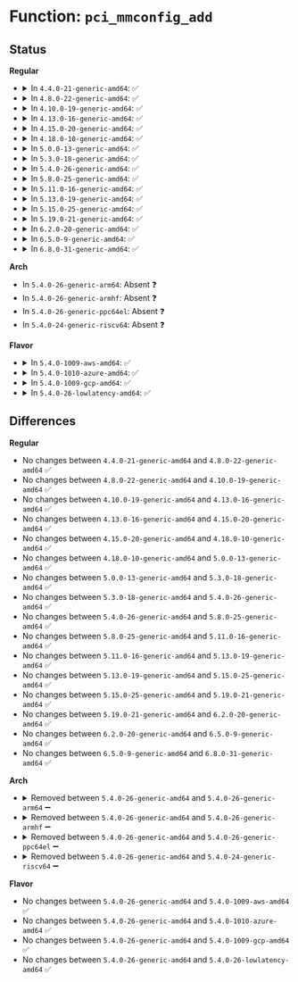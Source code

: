 # Function: <code>pci_mmconfig_add</code>

## Status
<b>Regular</b>
<ul>
<li>
<details>
<summary>In <code>4.4.0-21-generic-amd64</code>: ✅</summary>

```c
struct pci_mmcfg_region * pci_mmconfig_add(int segment, int start, int end, u64 addr)
```

```json
{
  "name": "pci_mmconfig_add",
  "collision_type": "Unique Static",
  "inline_type": "No",
  "funcs": [
    {
      "addr": 18446744071595330001,
      "name": "pci_mmconfig_add",
      "external": false,
      "loc": "arch/x86/pci/mmconfig-shared.c:96",
      "file": "arch/x86/pci/mmconfig-shared.c",
      "inline": "seen, unknown",
      "caller_inline": [],
      "caller_func": [
        "arch/x86/pci/mmconfig-shared.c:pci_mmcfg_intel_945",
        "arch/x86/pci/mmconfig-shared.c:pci_mmcfg_e7520",
        "arch/x86/pci/mmconfig-shared.c:pci_mmcfg_amd_fam10h"
      ]
    }
  ],
  "symbols": [
    {
      "addr": 18446744071595330001,
      "name": "pci_mmconfig_add",
      "section": ".init.text",
      "bind": "STB_LOCAL",
      "size": 112
    }
  ]
}
```
</details>
</li>
<li>
<details>
<summary>In <code>4.8.0-22-generic-amd64</code>: ✅</summary>

```c
struct pci_mmcfg_region * pci_mmconfig_add(int segment, int start, int end, u64 addr)
```

```json
{
  "name": "pci_mmconfig_add",
  "collision_type": "Unique Static",
  "inline_type": "No",
  "funcs": [
    {
      "addr": 18446744071595517357,
      "name": "pci_mmconfig_add",
      "external": false,
      "loc": "arch/x86/pci/mmconfig-shared.c:96",
      "file": "arch/x86/pci/mmconfig-shared.c",
      "inline": "seen, unknown",
      "caller_inline": [],
      "caller_func": [
        "arch/x86/pci/mmconfig-shared.c:pci_mmcfg_amd_fam10h",
        "arch/x86/pci/mmconfig-shared.c:pci_mmcfg_intel_945",
        "arch/x86/pci/mmconfig-shared.c:pci_mmcfg_e7520"
      ]
    }
  ],
  "symbols": [
    {
      "addr": 18446744071595517357,
      "name": "pci_mmconfig_add",
      "section": ".init.text",
      "bind": "STB_LOCAL",
      "size": 112
    }
  ]
}
```
</details>
</li>
<li>
<details>
<summary>In <code>4.10.0-19-generic-amd64</code>: ✅</summary>

```c
struct pci_mmcfg_region * pci_mmconfig_add(int segment, int start, int end, u64 addr)
```

```json
{
  "name": "pci_mmconfig_add",
  "collision_type": "Unique Static",
  "inline_type": "No",
  "funcs": [
    {
      "addr": 18446744071595773425,
      "name": "pci_mmconfig_add",
      "external": false,
      "loc": "arch/x86/pci/mmconfig-shared.c:96",
      "file": "arch/x86/pci/mmconfig-shared.c",
      "inline": "seen, unknown",
      "caller_inline": [],
      "caller_func": [
        "arch/x86/pci/mmconfig-shared.c:pci_mmcfg_amd_fam10h",
        "arch/x86/pci/mmconfig-shared.c:pci_mmcfg_intel_945",
        "arch/x86/pci/mmconfig-shared.c:pci_mmcfg_e7520"
      ]
    }
  ],
  "symbols": [
    {
      "addr": 18446744071595773425,
      "name": "pci_mmconfig_add",
      "section": ".init.text",
      "bind": "STB_LOCAL",
      "size": 112
    }
  ]
}
```
</details>
</li>
<li>
<details>
<summary>In <code>4.13.0-16-generic-amd64</code>: ✅</summary>

```c
struct pci_mmcfg_region * pci_mmconfig_add(int segment, int start, int end, u64 addr)
```

```json
{
  "name": "pci_mmconfig_add",
  "collision_type": "Unique Static",
  "inline_type": "No",
  "funcs": [
    {
      "addr": 18446744071596704422,
      "name": "pci_mmconfig_add",
      "external": false,
      "loc": "arch/x86/pci/mmconfig-shared.c:96",
      "file": "arch/x86/pci/mmconfig-shared.c",
      "inline": "seen, unknown",
      "caller_inline": [],
      "caller_func": [
        "arch/x86/pci/mmconfig-shared.c:pci_mmcfg_amd_fam10h",
        "arch/x86/pci/mmconfig-shared.c:pci_mmcfg_intel_945",
        "arch/x86/pci/mmconfig-shared.c:pci_mmcfg_e7520"
      ]
    }
  ],
  "symbols": [
    {
      "addr": 18446744071596704422,
      "name": "pci_mmconfig_add",
      "section": ".init.text",
      "bind": "STB_LOCAL",
      "size": 117
    }
  ]
}
```
</details>
</li>
<li>
<details>
<summary>In <code>4.15.0-20-generic-amd64</code>: ✅</summary>

```c
struct pci_mmcfg_region * pci_mmconfig_add(int segment, int start, int end, u64 addr)
```

```json
{
  "name": "pci_mmconfig_add",
  "collision_type": "Unique Static",
  "inline_type": "No",
  "funcs": [
    {
      "addr": 18446744071603035116,
      "name": "pci_mmconfig_add",
      "external": false,
      "loc": "arch/x86/pci/mmconfig-shared.c:97",
      "file": "arch/x86/pci/mmconfig-shared.c",
      "inline": "seen, unknown",
      "caller_inline": [],
      "caller_func": [
        "arch/x86/pci/mmconfig-shared.c:pci_mmcfg_amd_fam10h",
        "arch/x86/pci/mmconfig-shared.c:pci_mmcfg_intel_945",
        "arch/x86/pci/mmconfig-shared.c:pci_mmcfg_e7520"
      ]
    }
  ],
  "symbols": [
    {
      "addr": 18446744071603035116,
      "name": "pci_mmconfig_add",
      "section": ".init.text",
      "bind": "STB_LOCAL",
      "size": 117
    }
  ]
}
```
</details>
</li>
<li>
<details>
<summary>In <code>4.18.0-10-generic-amd64</code>: ✅</summary>

```c
struct pci_mmcfg_region * pci_mmconfig_add(int segment, int start, int end, u64 addr)
```

```json
{
  "name": "pci_mmconfig_add",
  "collision_type": "Unique Global",
  "inline_type": "No",
  "funcs": [
    {
      "addr": 18446744071603208242,
      "name": "pci_mmconfig_add",
      "external": true,
      "loc": "arch/x86/pci/mmconfig-shared.c:97",
      "file": "arch/x86/pci/mmconfig-shared.c",
      "inline": "seen, unknown",
      "caller_inline": [],
      "caller_func": [
        "arch/x86/kernel/jailhouse.c:jailhouse_pci_arch_init",
        "arch/x86/pci/mmconfig-shared.c:pci_parse_mcfg",
        "arch/x86/pci/mmconfig-shared.c:pci_mmcfg_nvidia_mcp55",
        "arch/x86/pci/mmconfig-shared.c:pci_mmcfg_amd_fam10h",
        "arch/x86/pci/mmconfig-shared.c:pci_mmcfg_intel_945",
        "arch/x86/pci/mmconfig-shared.c:pci_mmcfg_e7520"
      ]
    }
  ],
  "symbols": [
    {
      "addr": 18446744071603208242,
      "name": "pci_mmconfig_add",
      "section": ".init.text",
      "bind": "STB_GLOBAL",
      "size": 117
    }
  ]
}
```
</details>
</li>
<li>
<details>
<summary>In <code>5.0.0-13-generic-amd64</code>: ✅</summary>

```c
struct pci_mmcfg_region * pci_mmconfig_add(int segment, int start, int end, u64 addr)
```

```json
{
  "name": "pci_mmconfig_add",
  "collision_type": "Unique Global",
  "inline_type": "No",
  "funcs": [
    {
      "addr": 18446744071605018692,
      "name": "pci_mmconfig_add",
      "external": true,
      "loc": "arch/x86/pci/mmconfig-shared.c:97",
      "file": "arch/x86/pci/mmconfig-shared.c",
      "inline": "seen, unknown",
      "caller_inline": [],
      "caller_func": [
        "arch/x86/kernel/jailhouse.c:jailhouse_pci_arch_init",
        "arch/x86/pci/mmconfig-shared.c:pci_parse_mcfg",
        "arch/x86/pci/mmconfig-shared.c:pci_mmcfg_nvidia_mcp55",
        "arch/x86/pci/mmconfig-shared.c:pci_mmcfg_amd_fam10h",
        "arch/x86/pci/mmconfig-shared.c:pci_mmcfg_intel_945",
        "arch/x86/pci/mmconfig-shared.c:pci_mmcfg_e7520"
      ]
    }
  ],
  "symbols": [
    {
      "addr": 18446744071605018692,
      "name": "pci_mmconfig_add",
      "section": ".init.text",
      "bind": "STB_GLOBAL",
      "size": 117
    }
  ]
}
```
</details>
</li>
<li>
<details>
<summary>In <code>5.3.0-18-generic-amd64</code>: ✅</summary>

```c
struct pci_mmcfg_region * pci_mmconfig_add(int segment, int start, int end, u64 addr)
```

```json
{
  "name": "pci_mmconfig_add",
  "collision_type": "Unique Global",
  "inline_type": "No",
  "funcs": [
    {
      "addr": 18446744071605131922,
      "name": "pci_mmconfig_add",
      "external": true,
      "loc": "arch/x86/pci/mmconfig-shared.c:97",
      "file": "arch/x86/pci/mmconfig-shared.c",
      "inline": "seen, unknown",
      "caller_inline": [],
      "caller_func": [
        "arch/x86/kernel/jailhouse.c:jailhouse_pci_arch_init",
        "arch/x86/pci/mmconfig-shared.c:pci_parse_mcfg",
        "arch/x86/pci/mmconfig-shared.c:pci_mmcfg_nvidia_mcp55",
        "arch/x86/pci/mmconfig-shared.c:pci_mmcfg_amd_fam10h",
        "arch/x86/pci/mmconfig-shared.c:pci_mmcfg_intel_945",
        "arch/x86/pci/mmconfig-shared.c:pci_mmcfg_e7520"
      ]
    }
  ],
  "symbols": [
    {
      "addr": 18446744071605131922,
      "name": "pci_mmconfig_add",
      "section": ".init.text",
      "bind": "STB_GLOBAL",
      "size": 118
    }
  ]
}
```
</details>
</li>
<li>
<details>
<summary>In <code>5.4.0-26-generic-amd64</code>: ✅</summary>

```c
struct pci_mmcfg_region * pci_mmconfig_add(int segment, int start, int end, u64 addr)
```

```json
{
  "name": "pci_mmconfig_add",
  "collision_type": "Unique Global",
  "inline_type": "No",
  "funcs": [
    {
      "addr": 18446744071605172267,
      "name": "pci_mmconfig_add",
      "external": true,
      "loc": "arch/x86/pci/mmconfig-shared.c:98",
      "file": "arch/x86/pci/mmconfig-shared.c",
      "inline": "seen, unknown",
      "caller_inline": [],
      "caller_func": [
        "arch/x86/kernel/jailhouse.c:jailhouse_pci_arch_init",
        "arch/x86/pci/mmconfig-shared.c:pci_parse_mcfg",
        "arch/x86/pci/mmconfig-shared.c:pci_mmcfg_nvidia_mcp55",
        "arch/x86/pci/mmconfig-shared.c:pci_mmcfg_amd_fam10h",
        "arch/x86/pci/mmconfig-shared.c:pci_mmcfg_intel_945",
        "arch/x86/pci/mmconfig-shared.c:pci_mmcfg_e7520"
      ]
    }
  ],
  "symbols": [
    {
      "addr": 18446744071605172267,
      "name": "pci_mmconfig_add",
      "section": ".init.text",
      "bind": "STB_GLOBAL",
      "size": 118
    }
  ]
}
```
</details>
</li>
<li>
<details>
<summary>In <code>5.8.0-25-generic-amd64</code>: ✅</summary>

```c
struct pci_mmcfg_region * pci_mmconfig_add(int segment, int start, int end, u64 addr)
```

```json
{
  "name": "pci_mmconfig_add",
  "collision_type": "Unique Global",
  "inline_type": "No",
  "funcs": [
    {
      "addr": 18446744071609456048,
      "name": "pci_mmconfig_add",
      "external": true,
      "loc": "arch/x86/pci/mmconfig-shared.c:98",
      "file": "arch/x86/pci/mmconfig-shared.c",
      "inline": "seen, unknown",
      "caller_inline": [],
      "caller_func": [
        "arch/x86/kernel/jailhouse.c:jailhouse_pci_arch_init",
        "arch/x86/pci/mmconfig-shared.c:pci_parse_mcfg",
        "arch/x86/pci/mmconfig-shared.c:pci_mmcfg_nvidia_mcp55",
        "arch/x86/pci/mmconfig-shared.c:pci_mmcfg_amd_fam10h",
        "arch/x86/pci/mmconfig-shared.c:pci_mmcfg_intel_945",
        "arch/x86/pci/mmconfig-shared.c:pci_mmcfg_e7520"
      ]
    }
  ],
  "symbols": [
    {
      "addr": 18446744071609456048,
      "name": "pci_mmconfig_add",
      "section": ".init.text",
      "bind": "STB_GLOBAL",
      "size": 118
    }
  ]
}
```
</details>
</li>
<li>
<details>
<summary>In <code>5.11.0-16-generic-amd64</code>: ✅</summary>

```c
struct pci_mmcfg_region * pci_mmconfig_add(int segment, int start, int end, u64 addr)
```

```json
{
  "name": "pci_mmconfig_add",
  "collision_type": "Unique Global",
  "inline_type": "No",
  "funcs": [
    {
      "addr": 18446744071612532026,
      "name": "pci_mmconfig_add",
      "external": true,
      "loc": "arch/x86/pci/mmconfig-shared.c:98",
      "file": "arch/x86/pci/mmconfig-shared.c",
      "inline": "seen, unknown",
      "caller_inline": [],
      "caller_func": [
        "arch/x86/kernel/jailhouse.c:jailhouse_pci_arch_init",
        "arch/x86/pci/mmconfig-shared.c:pci_parse_mcfg",
        "arch/x86/pci/mmconfig-shared.c:pci_mmcfg_nvidia_mcp55",
        "arch/x86/pci/mmconfig-shared.c:pci_mmcfg_amd_fam10h",
        "arch/x86/pci/mmconfig-shared.c:pci_mmcfg_intel_945",
        "arch/x86/pci/mmconfig-shared.c:pci_mmcfg_e7520"
      ]
    }
  ],
  "symbols": [
    {
      "addr": 18446744071612532026,
      "name": "pci_mmconfig_add",
      "section": ".init.text",
      "bind": "STB_GLOBAL",
      "size": 118
    }
  ]
}
```
</details>
</li>
<li>
<details>
<summary>In <code>5.13.0-19-generic-amd64</code>: ✅</summary>

```c
struct pci_mmcfg_region * pci_mmconfig_add(int segment, int start, int end, u64 addr)
```

```json
{
  "name": "pci_mmconfig_add",
  "collision_type": "Unique Global",
  "inline_type": "No",
  "funcs": [
    {
      "addr": 18446744071614674694,
      "name": "pci_mmconfig_add",
      "external": true,
      "loc": "arch/x86/pci/mmconfig-shared.c:98",
      "file": "arch/x86/pci/mmconfig-shared.c",
      "inline": "seen, unknown",
      "caller_inline": [],
      "caller_func": [
        "arch/x86/kernel/jailhouse.c:jailhouse_pci_arch_init",
        "arch/x86/pci/mmconfig-shared.c:pci_parse_mcfg",
        "arch/x86/pci/mmconfig-shared.c:pci_mmcfg_nvidia_mcp55",
        "arch/x86/pci/mmconfig-shared.c:pci_mmcfg_amd_fam10h",
        "arch/x86/pci/mmconfig-shared.c:pci_mmcfg_intel_945",
        "arch/x86/pci/mmconfig-shared.c:pci_mmcfg_e7520"
      ]
    }
  ],
  "symbols": [
    {
      "addr": 18446744071614674694,
      "name": "pci_mmconfig_add",
      "section": ".init.text",
      "bind": "STB_GLOBAL",
      "size": 118
    }
  ]
}
```
</details>
</li>
<li>
<details>
<summary>In <code>5.15.0-25-generic-amd64</code>: ✅</summary>

```c
struct pci_mmcfg_region * pci_mmconfig_add(int segment, int start, int end, u64 addr)
```

```json
{
  "name": "pci_mmconfig_add",
  "collision_type": "Unique Global",
  "inline_type": "No",
  "funcs": [
    {
      "addr": 18446744071615635221,
      "name": "pci_mmconfig_add",
      "external": true,
      "loc": "arch/x86/pci/mmconfig-shared.c:98",
      "file": "arch/x86/pci/mmconfig-shared.c",
      "inline": "seen, unknown",
      "caller_inline": [],
      "caller_func": [
        "arch/x86/kernel/jailhouse.c:jailhouse_pci_arch_init",
        "arch/x86/pci/mmconfig-shared.c:pci_parse_mcfg",
        "arch/x86/pci/mmconfig-shared.c:pci_mmcfg_nvidia_mcp55",
        "arch/x86/pci/mmconfig-shared.c:pci_mmcfg_amd_fam10h",
        "arch/x86/pci/mmconfig-shared.c:pci_mmcfg_intel_945",
        "arch/x86/pci/mmconfig-shared.c:pci_mmcfg_e7520"
      ]
    }
  ],
  "symbols": [
    {
      "addr": 18446744071615635221,
      "name": "pci_mmconfig_add",
      "section": ".init.text",
      "bind": "STB_GLOBAL",
      "size": 118
    }
  ]
}
```
</details>
</li>
<li>
<details>
<summary>In <code>5.19.0-21-generic-amd64</code>: ✅</summary>

```c
struct pci_mmcfg_region * pci_mmconfig_add(int segment, int start, int end, u64 addr)
```

```json
{
  "name": "pci_mmconfig_add",
  "collision_type": "Unique Global",
  "inline_type": "No",
  "funcs": [
    {
      "addr": 18446744071617447942,
      "name": "pci_mmconfig_add",
      "external": true,
      "loc": "arch/x86/pci/mmconfig-shared.c:98",
      "file": "arch/x86/pci/mmconfig-shared.c",
      "inline": "seen, unknown",
      "caller_inline": [],
      "caller_func": [
        "arch/x86/kernel/jailhouse.c:jailhouse_pci_arch_init",
        "arch/x86/pci/mmconfig-shared.c:pci_parse_mcfg",
        "arch/x86/pci/mmconfig-shared.c:pci_mmcfg_nvidia_mcp55",
        "arch/x86/pci/mmconfig-shared.c:pci_mmcfg_amd_fam10h",
        "arch/x86/pci/mmconfig-shared.c:pci_mmcfg_intel_945",
        "arch/x86/pci/mmconfig-shared.c:pci_mmcfg_e7520"
      ]
    }
  ],
  "symbols": [
    {
      "addr": 18446744071617447942,
      "name": "pci_mmconfig_add",
      "section": ".init.text",
      "bind": "STB_GLOBAL",
      "size": 135
    }
  ]
}
```
</details>
</li>
<li>
<details>
<summary>In <code>6.2.0-20-generic-amd64</code>: ✅</summary>

```c
struct pci_mmcfg_region * pci_mmconfig_add(int segment, int start, int end, u64 addr)
```

```json
{
  "name": "pci_mmconfig_add",
  "collision_type": "Unique Global",
  "inline_type": "No",
  "funcs": [
    {
      "addr": 18446744071628212304,
      "name": "pci_mmconfig_add",
      "external": true,
      "loc": "arch/x86/pci/mmconfig-shared.c:99",
      "file": "arch/x86/pci/mmconfig-shared.c",
      "inline": "seen, unknown",
      "caller_inline": [],
      "caller_func": [
        "arch/x86/kernel/jailhouse.c:jailhouse_pci_arch_init",
        "arch/x86/pci/mmconfig-shared.c:pci_parse_mcfg",
        "arch/x86/pci/mmconfig-shared.c:pci_mmcfg_nvidia_mcp55",
        "arch/x86/pci/mmconfig-shared.c:pci_mmcfg_amd_fam10h",
        "arch/x86/pci/mmconfig-shared.c:pci_mmcfg_intel_945",
        "arch/x86/pci/mmconfig-shared.c:pci_mmcfg_e7520"
      ]
    }
  ],
  "symbols": [
    {
      "addr": 18446744071628212304,
      "name": "pci_mmconfig_add",
      "section": ".init.text",
      "bind": "STB_GLOBAL",
      "size": 135
    }
  ]
}
```
</details>
</li>
<li>
<details>
<summary>In <code>6.5.0-9-generic-amd64</code>: ✅</summary>

```c
struct pci_mmcfg_region * pci_mmconfig_add(int segment, int start, int end, u64 addr)
```

```json
{
  "name": "pci_mmconfig_add",
  "collision_type": "Unique Global",
  "inline_type": "No",
  "funcs": [
    {
      "addr": 18446744071619981264,
      "name": "pci_mmconfig_add",
      "external": true,
      "loc": "arch/x86/pci/mmconfig-shared.c:99",
      "file": "arch/x86/pci/mmconfig-shared.c",
      "inline": "seen, unknown",
      "caller_inline": [],
      "caller_func": [
        "arch/x86/kernel/jailhouse.c:jailhouse_pci_arch_init",
        "arch/x86/pci/mmconfig-shared.c:pci_parse_mcfg",
        "arch/x86/pci/mmconfig-shared.c:pci_mmcfg_nvidia_mcp55",
        "arch/x86/pci/mmconfig-shared.c:pci_mmcfg_amd_fam10h",
        "arch/x86/pci/mmconfig-shared.c:pci_mmcfg_intel_945",
        "arch/x86/pci/mmconfig-shared.c:pci_mmcfg_e7520"
      ]
    }
  ],
  "symbols": [
    {
      "addr": 18446744071619981264,
      "name": "pci_mmconfig_add",
      "section": ".init.text",
      "bind": "STB_GLOBAL",
      "size": 135
    }
  ]
}
```
</details>
</li>
<li>
<details>
<summary>In <code>6.8.0-31-generic-amd64</code>: ✅</summary>

```c
struct pci_mmcfg_region * pci_mmconfig_add(int segment, int start, int end, u64 addr)
```

```json
{
  "name": "pci_mmconfig_add",
  "collision_type": "Unique Global",
  "inline_type": "No",
  "funcs": [
    {
      "addr": 18446744071622293824,
      "name": "pci_mmconfig_add",
      "external": true,
      "loc": "arch/x86/pci/mmconfig-shared.c:99",
      "file": "arch/x86/pci/mmconfig-shared.c",
      "inline": "seen, unknown",
      "caller_inline": [],
      "caller_func": [
        "arch/x86/kernel/jailhouse.c:jailhouse_pci_arch_init",
        "arch/x86/pci/mmconfig-shared.c:pci_parse_mcfg",
        "arch/x86/pci/mmconfig-shared.c:pci_mmcfg_nvidia_mcp55",
        "arch/x86/pci/mmconfig-shared.c:pci_mmcfg_amd_fam10h",
        "arch/x86/pci/mmconfig-shared.c:pci_mmcfg_intel_945",
        "arch/x86/pci/mmconfig-shared.c:pci_mmcfg_e7520"
      ]
    }
  ],
  "symbols": [
    {
      "addr": 18446744071622293824,
      "name": "pci_mmconfig_add",
      "section": ".init.text",
      "bind": "STB_GLOBAL",
      "size": 135
    }
  ]
}
```
</details>
</li>
</ul>
<b>Arch</b>
<ul>
<li>
In <code>5.4.0-26-generic-arm64</code>: Absent ❓
</li>
<li>
In <code>5.4.0-26-generic-armhf</code>: Absent ❓
</li>
<li>
In <code>5.4.0-26-generic-ppc64el</code>: Absent ❓
</li>
<li>
In <code>5.4.0-24-generic-riscv64</code>: Absent ❓
</li>
</ul>
<b>Flavor</b>
<ul>
<li>
<details>
<summary>In <code>5.4.0-1009-aws-amd64</code>: ✅</summary>

```c
struct pci_mmcfg_region * pci_mmconfig_add(int segment, int start, int end, u64 addr)
```

```json
{
  "name": "pci_mmconfig_add",
  "collision_type": "Unique Global",
  "inline_type": "No",
  "funcs": [
    {
      "addr": 18446744071605060911,
      "name": "pci_mmconfig_add",
      "external": true,
      "loc": "arch/x86/pci/mmconfig-shared.c:98",
      "file": "arch/x86/pci/mmconfig-shared.c",
      "inline": "seen, unknown",
      "caller_inline": [],
      "caller_func": [
        "arch/x86/kernel/jailhouse.c:jailhouse_pci_arch_init",
        "arch/x86/pci/mmconfig-shared.c:pci_parse_mcfg",
        "arch/x86/pci/mmconfig-shared.c:pci_mmcfg_nvidia_mcp55",
        "arch/x86/pci/mmconfig-shared.c:pci_mmcfg_amd_fam10h",
        "arch/x86/pci/mmconfig-shared.c:pci_mmcfg_intel_945",
        "arch/x86/pci/mmconfig-shared.c:pci_mmcfg_e7520"
      ]
    }
  ],
  "symbols": [
    {
      "addr": 18446744071605060911,
      "name": "pci_mmconfig_add",
      "section": ".init.text",
      "bind": "STB_GLOBAL",
      "size": 118
    }
  ]
}
```
</details>
</li>
<li>
<details>
<summary>In <code>5.4.0-1010-azure-amd64</code>: ✅</summary>

```c
struct pci_mmcfg_region * pci_mmconfig_add(int segment, int start, int end, u64 addr)
```

```json
{
  "name": "pci_mmconfig_add",
  "collision_type": "Unique Global",
  "inline_type": "No",
  "funcs": [
    {
      "addr": 18446744071605029680,
      "name": "pci_mmconfig_add",
      "external": true,
      "loc": "arch/x86/pci/mmconfig-shared.c:98",
      "file": "arch/x86/pci/mmconfig-shared.c",
      "inline": "seen, unknown",
      "caller_inline": [],
      "caller_func": [
        "arch/x86/kernel/jailhouse.c:jailhouse_pci_arch_init",
        "arch/x86/pci/mmconfig-shared.c:pci_parse_mcfg",
        "arch/x86/pci/mmconfig-shared.c:pci_mmcfg_nvidia_mcp55",
        "arch/x86/pci/mmconfig-shared.c:pci_mmcfg_amd_fam10h",
        "arch/x86/pci/mmconfig-shared.c:pci_mmcfg_intel_945",
        "arch/x86/pci/mmconfig-shared.c:pci_mmcfg_e7520"
      ]
    }
  ],
  "symbols": [
    {
      "addr": 18446744071605029680,
      "name": "pci_mmconfig_add",
      "section": ".init.text",
      "bind": "STB_GLOBAL",
      "size": 118
    }
  ]
}
```
</details>
</li>
<li>
<details>
<summary>In <code>5.4.0-1009-gcp-amd64</code>: ✅</summary>

```c
struct pci_mmcfg_region * pci_mmconfig_add(int segment, int start, int end, u64 addr)
```

```json
{
  "name": "pci_mmconfig_add",
  "collision_type": "Unique Global",
  "inline_type": "No",
  "funcs": [
    {
      "addr": 18446744071605148470,
      "name": "pci_mmconfig_add",
      "external": true,
      "loc": "arch/x86/pci/mmconfig-shared.c:98",
      "file": "arch/x86/pci/mmconfig-shared.c",
      "inline": "seen, unknown",
      "caller_inline": [],
      "caller_func": [
        "arch/x86/kernel/jailhouse.c:jailhouse_pci_arch_init",
        "arch/x86/pci/mmconfig-shared.c:pci_parse_mcfg",
        "arch/x86/pci/mmconfig-shared.c:pci_mmcfg_nvidia_mcp55",
        "arch/x86/pci/mmconfig-shared.c:pci_mmcfg_amd_fam10h",
        "arch/x86/pci/mmconfig-shared.c:pci_mmcfg_intel_945",
        "arch/x86/pci/mmconfig-shared.c:pci_mmcfg_e7520"
      ]
    }
  ],
  "symbols": [
    {
      "addr": 18446744071605148470,
      "name": "pci_mmconfig_add",
      "section": ".init.text",
      "bind": "STB_GLOBAL",
      "size": 118
    }
  ]
}
```
</details>
</li>
<li>
<details>
<summary>In <code>5.4.0-26-lowlatency-amd64</code>: ✅</summary>

```c
struct pci_mmcfg_region * pci_mmconfig_add(int segment, int start, int end, u64 addr)
```

```json
{
  "name": "pci_mmconfig_add",
  "collision_type": "Unique Global",
  "inline_type": "No",
  "funcs": [
    {
      "addr": 18446744071605176461,
      "name": "pci_mmconfig_add",
      "external": true,
      "loc": "arch/x86/pci/mmconfig-shared.c:98",
      "file": "arch/x86/pci/mmconfig-shared.c",
      "inline": "seen, unknown",
      "caller_inline": [],
      "caller_func": [
        "arch/x86/kernel/jailhouse.c:jailhouse_pci_arch_init",
        "arch/x86/pci/mmconfig-shared.c:pci_parse_mcfg",
        "arch/x86/pci/mmconfig-shared.c:pci_mmcfg_nvidia_mcp55",
        "arch/x86/pci/mmconfig-shared.c:pci_mmcfg_amd_fam10h",
        "arch/x86/pci/mmconfig-shared.c:pci_mmcfg_intel_945",
        "arch/x86/pci/mmconfig-shared.c:pci_mmcfg_e7520"
      ]
    }
  ],
  "symbols": [
    {
      "addr": 18446744071605176461,
      "name": "pci_mmconfig_add",
      "section": ".init.text",
      "bind": "STB_GLOBAL",
      "size": 118
    }
  ]
}
```
</details>
</li>
</ul>

## Differences
<b>Regular</b>
<ul>
<li>
No changes between <code>4.4.0-21-generic-amd64</code> and <code>4.8.0-22-generic-amd64</code> ✅
</li>
<li>
No changes between <code>4.8.0-22-generic-amd64</code> and <code>4.10.0-19-generic-amd64</code> ✅
</li>
<li>
No changes between <code>4.10.0-19-generic-amd64</code> and <code>4.13.0-16-generic-amd64</code> ✅
</li>
<li>
No changes between <code>4.13.0-16-generic-amd64</code> and <code>4.15.0-20-generic-amd64</code> ✅
</li>
<li>
No changes between <code>4.15.0-20-generic-amd64</code> and <code>4.18.0-10-generic-amd64</code> ✅
</li>
<li>
No changes between <code>4.18.0-10-generic-amd64</code> and <code>5.0.0-13-generic-amd64</code> ✅
</li>
<li>
No changes between <code>5.0.0-13-generic-amd64</code> and <code>5.3.0-18-generic-amd64</code> ✅
</li>
<li>
No changes between <code>5.3.0-18-generic-amd64</code> and <code>5.4.0-26-generic-amd64</code> ✅
</li>
<li>
No changes between <code>5.4.0-26-generic-amd64</code> and <code>5.8.0-25-generic-amd64</code> ✅
</li>
<li>
No changes between <code>5.8.0-25-generic-amd64</code> and <code>5.11.0-16-generic-amd64</code> ✅
</li>
<li>
No changes between <code>5.11.0-16-generic-amd64</code> and <code>5.13.0-19-generic-amd64</code> ✅
</li>
<li>
No changes between <code>5.13.0-19-generic-amd64</code> and <code>5.15.0-25-generic-amd64</code> ✅
</li>
<li>
No changes between <code>5.15.0-25-generic-amd64</code> and <code>5.19.0-21-generic-amd64</code> ✅
</li>
<li>
No changes between <code>5.19.0-21-generic-amd64</code> and <code>6.2.0-20-generic-amd64</code> ✅
</li>
<li>
No changes between <code>6.2.0-20-generic-amd64</code> and <code>6.5.0-9-generic-amd64</code> ✅
</li>
<li>
No changes between <code>6.5.0-9-generic-amd64</code> and <code>6.8.0-31-generic-amd64</code> ✅
</li>
</ul>
<b>Arch</b>
<ul>
<li>
<details>
<summary>Removed between <code>5.4.0-26-generic-amd64</code> and <code>5.4.0-26-generic-arm64</code> ➖</summary>

```c
struct pci_mmcfg_region * pci_mmconfig_add(int segment, int start, int end, u64 addr)
```
</details>
</li>
<li>
<details>
<summary>Removed between <code>5.4.0-26-generic-amd64</code> and <code>5.4.0-26-generic-armhf</code> ➖</summary>

```c
struct pci_mmcfg_region * pci_mmconfig_add(int segment, int start, int end, u64 addr)
```
</details>
</li>
<li>
<details>
<summary>Removed between <code>5.4.0-26-generic-amd64</code> and <code>5.4.0-26-generic-ppc64el</code> ➖</summary>

```c
struct pci_mmcfg_region * pci_mmconfig_add(int segment, int start, int end, u64 addr)
```
</details>
</li>
<li>
<details>
<summary>Removed between <code>5.4.0-26-generic-amd64</code> and <code>5.4.0-24-generic-riscv64</code> ➖</summary>

```c
struct pci_mmcfg_region * pci_mmconfig_add(int segment, int start, int end, u64 addr)
```
</details>
</li>
</ul>
<b>Flavor</b>
<ul>
<li>
No changes between <code>5.4.0-26-generic-amd64</code> and <code>5.4.0-1009-aws-amd64</code> ✅
</li>
<li>
No changes between <code>5.4.0-26-generic-amd64</code> and <code>5.4.0-1010-azure-amd64</code> ✅
</li>
<li>
No changes between <code>5.4.0-26-generic-amd64</code> and <code>5.4.0-1009-gcp-amd64</code> ✅
</li>
<li>
No changes between <code>5.4.0-26-generic-amd64</code> and <code>5.4.0-26-lowlatency-amd64</code> ✅
</li>
</ul>
